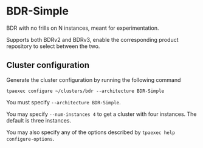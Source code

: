 BDR-Simple
==========

BDR with no frills on N instances, meant for experimentation.

Supports both BDRv2 and BDRv3, enable the corresponding product
repository to select between the two.

Cluster configuration
---------------------

Generate the cluster configuration by running the following command

```
tpaexec configure ~/clusters/bdr --architecture BDR-Simple
```

You must specify ``--architecture BDR-Simple``.

You may specify ``--num-instances 4`` to get a cluster with four
instances. The default is three instances.

You may also specify any of the options described by
``tpaexec help configure-options``.
